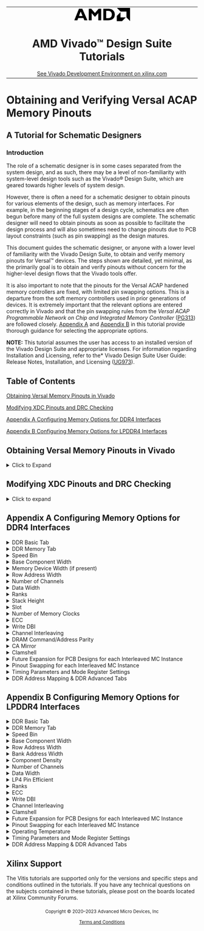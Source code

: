 ﻿<table class="sphinxhide" width="100%">
 <tr width="100%">
    <td align="center"><img src="https://raw.githubusercontent.com/Xilinx/Image-Collateral/main/xilinx-logo.png" width="30%"/><h1>AMD Vivado™ Design Suite Tutorials</h1>
    <a href="https://www.xilinx.com/products/design-tools/vivado.html">See Vivado Development Environment on xilinx.com</br></a>
    </td>
 </tr>
</table>

# Obtaining and Verifying Versal ACAP Memory Pinouts

## A Tutorial for Schematic Designers

###  Introduction

The role of a schematic designer is in some cases separated from the system design, and as such, there may be a level of non-familiarity with system-level design tools such as the Vivado&reg; Design Suite, which are geared towards higher levels of system design.<p>
However, there is often a need for a schematic designer to obtain pinouts for various elements of the design, such as memory interfaces.    For example, in the beginning stages of a design cycle, schematics are often begun before many of the full system designs are complete.   The schematic designer will need to obtain pinouts as soon as possible to facilitate the design process and will also sometimes need to change pinouts due to PCB layout constraints (such as pin swapping) as the design matures.<p>
This document guides the schematic designer, or anyone with a lower level of familiarity with the Vivado Design Suite, to obtain and verify memory pinouts for Versal&trade; devices.    The steps shown are detailed, yet minimal, as the primarily goal is to obtain and verify pinouts without concern for the higher-level design flows that the Vivado tools offer.<p>
It is also important to note that the pinouts for the Versal ACAP hardened memory controllers are fixed, with limited pin swapping options.   This is a departure from the soft memory controllers used in prior generations of devices.   It is extremely important that the relevant options are entered correctly in Vivado and that the pin swapping rules from the *Versal ACAP Programmable Network on Chip and Integrated Memory Controller* ([PG313](https://www.xilinx.com/cgi-bin/docs/ipdoc?c=axi_noc;v=latest;d=pg313-network-on-chip.pdf)) are followed closely. [Appendix A](#appendix-a-configuring-memory-options-for-ddr4-interfaces) and [Appendix B](#appendix-b-configuring-memory-options-for-lpddr4-interfaces) in this tutorial provide thorough guidance for selecting the appropriate options.<p>
**NOTE:**    This tutorial assumes the user has access to an installed version of the Vivado Design Suite and appropriate licenses. For information regarding Installation and Licensing, refer to the* Vivado Design Suite User Guide: Release Notes, Installation, and Licensing ([UG973](https://www.xilinx.com/cgi-bin/docs/rdoc?v=latest;t=vivado+install+guide)).

 ## Table of Contents

 [Obtaining Versal Memory Pinouts in Vivado](#obtaining-versal-memory-pinouts-in-vivado)

 [Modifying XDC Pinouts and DRC Checking](#modifying-xdc-pinouts-and-drc-checking)

 [Appendix A Configuring Memory Options for DDR4 Interfaces](#appendix-a-configuring-memory-options-for-ddr4-interfaces)

 [Appendix B Configuring Memory Options for LPDDR4 Interfaces](#appendix-b-configuring-memory-options-for-lpddr4-interfaces)

## Obtaining Versal Memory Pinouts in Vivado

<details>
  <summary> Click to Expand </summary>

This portion of the tutorial is geared towards the creation of one memory interface.   However, it is possible to add multiple memory interfaces in one project by repeating these steps for each desired interface.


1. Open the Vivado Design Suite.

2. Click **Create Project>**.

![Create Project](images/vivado_create_project.png)

3. At Create a New Vivado Project, click **Next>**.
![Create Project Next](images/create_new_vivado_project_next.png)

4. At Project Name, enter a project name and directory location, then click **Next>**.
![Project Name](images/project_name.png)

5. At Project Type, click **RTL Project** and **Do not specify sources at this time**, then click **Next>**.
![Project Type](images/project_type.png)

6. At Default Part, select the Xilinx device you will be creating the pinout for, then click **Next>**.
![Default Part](images/default_part.png)

7. At New Project Summary, click **Finish**.
![Project Summary](images/new_project_summary.png)

 After a few moments, the project will open in a new window.

8. Under Project Manager on the left, under IP INTEGRATOR, click **Create Block Design**.
![Create Block Design](images/create_block_design.png)

9. At the window that pops up, change the Design Name (if desired) and click **OK**.
![Change Design Name](images/change_design_name.png)

10. After a few moments a Diagram window will appear.   Click on the **+** sign to **add IP**.

 **NOTE:**  If creating multiple memory interfaces in one block diagram, the **+** sign might not appear if there are already items in the block diagram.   In those cases, right-click in an open area and select **Add IP**.
![Add IP](images/add_ip.png)

 A search window will appear with various IP items listed.

 ![IP Search](images/ip_search.png)

11. In the search field type `AXI_NOC` and hit **ENTER** (or double-click **AXI NoC**).
![Search AXI_NOC](images/search_axi_noc.png)

 After a few moments, the Diagram window will show a symbol for the AXI NoC.
![AXI_NOC Block](images/axi_noc_block.png)

12. Double-click the AXI NoC symbol. After a few moments, a Re-customize IP window will appear.
![Recustomize IP](images/recustomize_ip.png)

13. In the **General** tab, under AXI Interfaces select: 
-  **1** for Number of AXI Slave Interfaces
-  **0** for Number of AXI Master Interfaces
-  **1** for Number of AXI Clocks.


14. In the **General** tab, under Memory Controllers, select **Single Memory Controller** for Memory Controller.

  You will then notice four new tabs to the right of the QoS tab.
![QoS Tab](images/qos_tab.png)

15. In the **DDR Basic** tab, under Controller Selection, select the Controller Type. For this tutorial, you will use **DDR4 SDRAM**. (See [Appendix A](#appendix-a-configuring-memory-options-for-ddr4-interfaces) and [Appendix B](#appendix-b-configuring-memory-options-for-lpddr4-interfaces) for a complete guide to the memory tabs.)
![DDR Basic](images/ddr_basic.png)

16. In the **DDR Memory** tab,  select the particular characteristics of the desired interface, then click **OK**. (See [Appendix A](#appendix-a-configuring-memory-options-for-ddr4-interfaces) and [Appendix B](#appendix-b-configuring-memory-options-for-lpddr4-interfaces) for a complete guide to the memory tabs.)
![DDR Memory Tab](images/ddr_memory_tab.png)

 After a few moments, the Diagram window will reappear.
![Updated Diagram](images/updated_diagram.png)

17. In turn, click on each bus/pin segment and then click the **Make External** button.   This will create Input/Output ports for the memory signals.
![Make External](images/make_external.png)

 After creating external ports for each, the block should look as follows.
![Diagram with External](images/diagram_external.png)

18. Click the **Validate** button to run a quick check of the block.
![Validate 1](images/validate_1.png)

19. You will get the following pop up message. Click **Yes** to automatically assign the addresses.
![Validate 1](images/address_assign.png)

  There should now be no errors or critical warnings in the design.  
24. Click **OK**.
![No Errors](images/no_errors.png)

25. Click on the **Sources** tab.
![Sources Tab](images/sources_tab.png)

26. Double-click **Design Sources** to expose the .bd file for the design.
![Design Sources](images/design_sources.png
)
27. Right-click on the design source and select **Create HDL Wrapper**.
![Create HDL Wrapper](images/create_hdl_wrapper.png)

28. In the Create HDL Wrapper window that appears, click **Let Vivado manage wrapper and auto-update** and click **OK**.
![Vivado Manage](images/vivado_manage.png)

29. After the wrapper is created, under the Flow Navigator panel click **Open Elaborated Design**.
![Open Elaborated Design](images/open_elaborated_design.png)

30. In the Elaborate Design window that appears, click **OK**.
![Elaborate Design OK](images/elaborate_design_ok.png)

  The Open Elaborated Design step will take a few minutes to complete.   You will see a status window and various messages appear in the TCL console while it is working.

  **NOTE:**   You may see a message about a missing top-level design.   If so, hit **Cancel** and click **Open Elaborated Design** again.
![Status Window](images/status_window.png)

 After the Elaborated Design is opened, a Package floorplan will appear.
![Package Floorplan](images/package_floorplan.png)

31. Under the Tools menu, select **I/O Planning-Advanced I/O Planner**.
![Advanced IO Planner](images/advanced_io_planner.png)

 The Advanced I/O Planner window will appear.  This is where the I/O banks can be chosen for the memory interface.

32. Under IO Bank, click the three dots.
![IO Bank](images/io_bank.png)

 An IO Banks window will appear.

33. Click on the **DDRMC_X#Y#** tab that corresponds to the banks where the memory interface is desired (in this example, the DDRMC chosen will contain banks 700, 701, and 702).   After selection, click **OK**.
![IO Bank Unchosen](images/io_bank_unchosen.png)
![IO Bank Chosen](images/io_bank_chosen.png)

 The Advanced I/O Planner window will now show the selected banks.

34. Click **OK**.

 ![Advanced IO OK](images/advanced_io_ok.png)

35. To export the I/O Pin assignments to an XDC file, under the File menu, select **Export -> Export I/O Ports**.
![Export IO](images/export_io.png)

36. In the Export I/O Ports window, select **XDC**, alter the output name and location (if desired), and click **OK**.
![Export XDC](images/export_xdc.png)

  The XDC file will be created in the directory chosen.

37. An alternate way to save the XDC constraints is to click the **Save Constraints** button…
![Save Constraints](images/save_constraints.png)

  …and then choose a filename and click **OK**.

 ![Save Constraints File](images/save_constraints_file.png)

</details>

## Modifying XDC Pinouts and DRC Checking

<details>
  <summary>Click to expand</summary>

Many times, it is necessary to swap certain pin locations (such as dq bits and/or bytes), and when this is done, the new pinout must be verified in the Vivado tools to make sure it adheres to the pinout rules (as specified in the Pinout Rules section in *Versal ACAP Programmable Network on Chip and Integrated Memory Controller* ([PG313](https://www.xilinx.com/cgi-bin/docs/ipdoc?c=axi_noc;v=latest;d=pg313-network-on-chip.pdf))).
The following steps illustrate how to run a DRC on a modified pinout.
Manually edit the .xdc file to reflect the pin location changes.    The following example shows an original .xdc file portion and one that has been modified to reflect bits swap within a byte:
![XDC Original](images/xdc_original.png)
![XDC Modified](images/xdc_modified.png)

The modified .xdc file must be added to the Vivado tools.

1. In the Sources tab, click on the **Constraints** entry.

 ![Sources Constraints](images/sources_constraints.png)

 The Constraints tab will open and appear as follows:

 ![Constraint Tab Open](images/constraint_tab_open.png)

 **NOTE:**   If there is already a constraint file present, then it is recommended to remove it.    Right-click on the constraint file and select **Remove File from Project**, then click **OK**.

 ![Remove File](images/remove_file.png)

  The updated constraint file can be added to the project by clicking the Add Sources tab in the Flow Navigator.

 ![Add Sources](images/add_sources.png)

2. In the Add Sources window, select **Add or create constraints** and click **Next>**.
![Add Constraints](images/add_constraints.png)

3. In the following window, click **Add Files**.
![Add Files](images/add_files.png)

4. Navigate to the modified .xdc file, select it, and click **OK**.
![Navigate XDC](images/navigate_xdc.png)

5. Click **Finish** in the Add Sources window.
![Finish Add Sources](images/finish_add_sources.png)

  A message will appear saying “Elaborated Design is out-of-date.  Constraints were modified.”

6. Click **Reload**.

 ![Out of Date](images/out_of_date.png)

7. If a message appears asking about unsaved changes, click **OK** to reload.
![Reload Elaborated](images/reload_elaborated.png)

8. After the new constraints are loaded, click **Report DRC** under the **RTL ANALYSIS** tab within the Flow Navigator.

 ![Report DRC](images/report_drc.png)

9. In the Report DRC window, keep all the default items checked and click **OK**.
![Report DRC OK](images/report_drc_ok.png)

  If the DRC completes with no errors, a window indicating such will appear.

 ![No Violations](images/no_violations.png)

 If there are errors, they will be shown, and the appropriate modifications must be made to correct them.
![DRC Errors](images/drc_errors.png)
After the corrections have been made and are reflected in the .xdc file, repeat all the steps from the beginning of this section ([Modifying XDC Pinouts and DRC Checking](#modifying-xdc-pinouts-and-drc-checking)) with the modified .xdc file.

</details>

## Appendix A Configuring Memory Options for DDR4 Interfaces

<details>
  <summary>DDR Basic Tab</summary>
The primary items of concern in this tab are the **Controller Type** and **Memory Clock period (ps)** selections.    The Memory Clock period should be the period of the intended clock speed of the interface.    For example, a 3200 Mb/s interface has a clock frequency of 1600 MHz and a period of 625 ps. It is important to specify the correct memory clock period as this will affect some of the available and legal options in the DDR Memory tab. If the period is unknown at the time the pinout needs to be generated, assume **625** for the memory clock period.

![DDR4 Basic](images/ddr4_basic.png)
</details>

<details>
  <summary>DDR Memory Tab</summary>

### Device Type
Select between discreet memory components or DIMMs.
![DDR4 Memory Type](images/ddr4_memory_type.png)
</details>

<details>
  <summary>Speed Bin</summary>
The memory pinouts do not depend on the memory speed.   For the sake of consistency, however, it is recommended to choose any **DDR4-3200** option.   If a 3D-Silicon (3DS) device will be used, be sure to choose a device from the list with **3DS**, for example **DDR4-3200AA-3DS4A**.

![DDR4 Speed Bin](images/ddr4_memory_speed_bin.png)


### For 3D-Silicon (3DS):
![DDR4 Speed Bin 3DS](images/ddr4_memory_speed_bin_3ds.png)
</details>

<details>
  <summary>Base Component Width</summary>
Choose the data width for the selected memory device type.   The selection should represent the data width for each individual device on the component package or DIMM module.

![DDR4 Base Width](images/ddr4_memory_base_width.png)
</details>

<details>
  <summary>Memory Device Width (if present)</summary>
The data width of the full package.   This will match the Base Component Width for single-die devices and be double the Base Component Width for dual-die devices.

![DDR4 Memory Width](images/ddr4_memory_memory_width.png)
</details>

<details>
  <summary>Row Address Width</summary>
This is the number of address pins on each device.

![DDR4 Address Width](images/ddr4_memory_address_width.png)
</details>

<details>
  <summary>Number of Channels</summary>
This will always be **Single** for DIMM interfaces.   Some component interfaces, however, can be dual.

![DDR4 Number of Channels](images/ddr4_memory_channels.png)
</details>

<details>
  <summary>Data Width</summary>
For single-channel interfaces, this will be the total number of data bits in the interface.   For dual-channel interfaces, this will be one half of the total number of bits in the interface.

![DDR4 Data Width](images/ddr4_memory_data_width.png)
</details>

<details>
  <summary>Ranks</summary>
Choose the number of ranks in the interface.   This will be **1** for component interfaces and can be as high as **4** for DIMM interfaces.

![DDR4 Ranks](images/ddr4_memory_ranks.png)
</details>

<details>
  <summary>Stack Height</summary>
If a 3D-Silicon (3DS) device was chosen in the Speed Bin menu, the number of dies on the package can be specified here.

![DDR4 Stack Height](images/ddr4_memory_stack_height.png)
</details>

<details>
  <summary>Slot</summary>
This is the total number of physical slots in the interface.   This will be **Single** for all component interfaces and **Single** or **Dual** for DIMM interfaces.

![DDR4 Slot](images/ddr4_memory_slot.png)
</details>

<details>
  <summary>Number of Memory Clocks</summary>

This will automatically be selected depending on the memory interface configuration.   For most configurations, the number of memory clocks will be **1**.    The specific rules for the number of memory clocks is explained in the Configure the NoC IPs section, item 6: Number of Memory Clocks in *Versal ACAP Programmable Network on Chip and Integrated Memory Controller* 
([PG313](https://www.xilinx.com/cgi-bin/docs/ipdoc?c=axi_noc;v=latest;d=pg313-network-on-chip.pdf)).

![DDR4 Memory Clocks](images/ddr4_memory_memory_clocks.png)
</details>

<details>
  <summary>ECC</summary>

This will automatically be selected depending on the configuration options.   This will be unchecked if the number of components in the interface is an even number, and will be checked if the number of components is odd.
![DDR4 ECC](images/ddr4_memory_ecc.png)
</details>

<details>
  <summary>Write DBI</summary>
Select the Data Mask (DM) and Data Bus Inversion (DBI) options.   For purposes of pinouts, AC DBI is the same as DC DBI.   AC and DC DBI refers to the rules for inverting the data bits.  In addition, checking or unchecking the **Read DBI** checkbox will not affect the pinouts.

![DDR4 Write DBI](images/ddr4_memory_write_dbi.png)
</details>

<details>
  <summary>Channel Interleaving</summary>
This option affects only the internal operation of the controller and does not change the pinouts.   It is only selectable in dual-channel interfaces.

![DDR4 Channel Interleaving](images/ddr4_memory_interleaving.png)
</details>

<details>
  <summary>DRAM Command/Address Parity</summary>
Check to utilize the parity feature in the memory controller.    The parity pin *par* will only be present in the pinout if this box is selected.

![DDR4 Parity](images/ddr4_memory_parity.png)
</details>

<details>
  <summary>CA Mirror</summary>
This will be automatically selected based on the interface configuration, and only applies to multi-rank DIMM interfaces.

![DDR4 CA Mirror](images/ddr4_memory_ca_mirror.png)
</details>

<details>
  <summary>Clamshell</summary>
This option will instruct the memory controller to re-map certain address signals internally and does not affect the pinout.    It only applies to single-rank, component interfaces.

![DDR4 Clamshell](images/ddr4_memory_clamshell.png)
</details>

<details>
  <summary> Future Expansion for PCB Designs for each Interleaved MC Instance</summary>

The options presented here are slightly different depending on the current and future expansion plans for the memory interface.   Selecting **Optimum** will provide the standard pinout for the interface and only include the necessary pins.    Other options can add extra pins to the interface so that they can be routed on the PCB and used at a later time depending on the memory devices used.     A full explanation of these options can be found in the Design Generation Flow section in *Versal ACAP Programmable Network on Chip and Integrated Memory Controller* 
([PG313](https://www.xilinx.com/cgi-bin/docs/ipdoc?c=axi_noc;v=latest;d=pg313-network-on-chip.pdf)).

![DDR4 Future Expansion](images/ddr4_memory_future_expansion.png)
</details>

<details>
  <summary>Pinout Swapping for each Interleaved MC Instance</summary>
  
The pins in the interface can be reversed in the triplet of banks depending on PCB layout needs and also to account for *shadowed* banks in the chosen device.     A full explanation of this option can be found in the Design Generation Flow and Pinout Rules sections in *Versal ACAP Programmable Network on Chip and Integrated Memory Controller* ([PG313](https://www.xilinx.com/cgi-bin/docs/ipdoc?c=axi_noc;v=latest;d=pg313-network-on-chip.pdf)).

![DDR4 Pinout Swapping](images/ddr4_memory_pinout_swap.png)
</details>

<details>
  <summary>Timing Parameters and Mode Register Settings</summary>
It is recommended to not change the entries in these fields as they will not affect the pinout.

![DDR4 Timing](images/ddr4_memory_timing.png)
</details>

<details>
  <summary>DDR Address Mapping & DDR Advanced Tabs</summary>
Do not change any entries in these tabs as they do not affect the memory pinouts.
</details>

## Appendix B Configuring Memory Options for LPDDR4 Interfaces

<details>
  <summary>DDR Basic Tab</summary>
The primary items of concern in this tab are the **Controller Type** and **Memory Clock period (ps)** selections.    The Memory Clock period should be the period of the intended clock speed of the interface.    For example, a 3733 Mb/s interface has a clock frequency of 1866.5 MHz and a period of 536 ps. It is important to specify the correct memory clock period as this will affect some of the available and legal options in the DDR Memory tab.    If the period is unknown at the time the pinout needs to be generated, assume **536** for the memory clock period.

![LPDDR4 Basic](images/lpddr4_basic.png)
</details>

<details>
  <summary>DDR Memory Tab</summary>

## Device Type
There is only one type of device for LPDDR4 devices, so this selection will be automatically selected as **Components**.
![LPDDR4 Memory Type](images/lpddr4_memory_type.png)
</details>

<details>
  <summary>Speed Bin</summary>

The memory pinouts do not depend on the memory speed.   For the sake of consistency, however, it is recommended to choose either **LPDDR4-3733** or **LPDDR4X-3733**.    There are no pinout differences between LPDDR4 and LPDDR4X.
![LPDDR4 Speed Bin](images/lpddr4_memory_speed_bin.png)
</details>

<details>
  <summary>Base Component Width</summary>

As of Vivado Design Suite 2020.2, only x32 devices are supported, so **x32** is the only option.   LPDDR4 x32 devices are comprised of two independent 16-bit channels per device.
![LPDDR4 Base Width](images/lpddr4_memory_base_width.png)
</details>

<details>
  <summary>Row Address Width</summary>

This number is used by the memory controller and does not affect the pinout, so any value can be used.
![LPDDR4 Row Address Width](images/lpddr4_memory_address_width.png)
</details>

<details>
  <summary>Bank Address Width</summary>

This value is calculated automatically and does not affect the pinout.
![LPDDR4 Bank Address Width](images/lpddr4_memory_bank_address_width.png)
</details>

<details>
  <summary>Component Density</summary>

This number is used by the memory controller and does not affect the pinout, so any value can be used.
![LPDDR4 Density](images/lpddr4_memory_density.png)
</details>

<details>
  <summary>Number of Channels</summary>

Single channels are comprised of x32 bits across one device (two x16 channels).   Dual channels are comprised of two independent single-channel interfaces across two devices (four total x16 channels).
![LPDDR4 Number of Channels](images/lpddr4_memory_channels.png)    
</details>

<details>
  <summary>Data Width</summary>

For single-channel designs, this is the total number of bits in the interface.   An interface can have 16 bits (one channel), 32 bits (two channels), and 48 bits (two channels in one device and 16 bits as ECC in another device.    Dual-channel designs can be either 16 bits each or 32 bits each.
![LPDDR4 data Width](images/lpddr4_memory_data_width.png)    
</details>

<details>
  <summary>LP4 Pin Efficient</summary>

Dual-channel LPDDR4 interfaces can share certain address buses between devices, reducing the overall pin count.    Select **true** to share pins or **false** to keep all channels completely independent.
![LPDDR4 Pin Efficient](images/lpddr4_memory_pin_efficient.png)    
</details>

<details>
  <summary>Ranks</summary>

Single Die Package (SDP) devices will allow for one rank, while two ranks can be supported for Dual Die Package (DDP) devices.
![LPDDR4 Ranks](images/lpddr4_memory_ranks.png)    
</details>

<details>
  <summary>ECC</summary>

When selectable, a channel can be utilized as an ECC channel.   Selecting **ECC** will reduce the amount of available memory to access, but it will not change the pinout.
![LPDDR4 ECC](images/lpddr4_memory_ecc.png)  
</details>

<details>
  <summary>Write DBI</summary>

Select the Data Mask (DM) and Data Bus Inversion (DBI) options.   For purposes of pinouts, AC DBI is the same as DC DBI.   AC and DC DBI refers to the rules for inverting the data bits.  In addition, checking or unchecking the **Read DBI** checkbox will not affect the pinouts.
![LPDDR4 Write DBI](images/lpddr4_memory_write_dbi.png)  
</details>

<details>
  <summary>Channel Interleaving</summary>

This option affects only the internal operation of the controller and does not change the pinouts.   It is only selectable in dual-channel interfaces.
![LPDDR4 Channel Interleaving](images/lpddr4_memory_interleaving.png)  
</details>

<details>
  <summary>Clamshell</summary>

This will always be greyed out and not selectable for LPDDR4 interfaces.
![LPDDR4 Clamshell](images/lpddr4_memory_clamshell.png)  
</details>

<details>
  <summary>Future Expansion for PCB Designs for each Interleaved MC Instance</summary>

The options presented here are slightly different depending on the current and future expansion plans for the memory interface.   Selecting **Optimum** will provide the standard pinout for the interface and only include the necessary pins.    Other options can add extra pins to the interface so that they can be routed on the PCB and used at a later time depending on the devices used.
A full explanation of these options can be found in the Design Generation Flow section in *Versal ACAP Programmable Network on Chip and Integrated Memory Controller* 
([PG313](https://www.xilinx.com/cgi-bin/docs/ipdoc?c=axi_noc;v=latest;d=pg313-network-on-chip.pdf)).
![LPDDR4 Future Expansion](images/lpddr4_memory_future_expansion.png)  
</details>

<details>
  <summary>Pinout Swapping for each Interleaved MC Instance</summary>

The pins in the interface can be reversed in the triplet of banks depending on PCB layout needs and also to account for *shadowed* banks in the chosen device.     A full explanation of is option can be found in the Design Generation Flow and Pinout Rules sections in *Versal ACAP Programmable Network on Chip and Integrated Memory Controller* ([PG313](https://www.xilinx.com/cgi-bin/docs/ipdoc?c=axi_noc;v=latest;d=pg313-network-on-chip.pdf)).
![LPDDR4 Pinout Swapping](images/lpddr4_memory_pinout_swap.png)  
</details>

<details>
  <summary>Operating Temperature</summary>

This option does not affect the pinout.
![LPDDR4 Operating Temperature](images/lpddr4_memory_temperature.png)  
</details>

<details>
  <summary>Timing Parameters and Mode Register Settings</summary>

It is recommended to not change the entries in these fields as they will not affect the pinout.
![LPDDR4 Timing](images/lpddr4_memory_timing.png)  
</details>

<details>
  <summary>DDR Address Mapping & DDR Advanced Tabs</summary>

Do not change any entries in these tabs as they do not affect the memory pinouts.
</details>

## Xilinx Support
The Vitis tutorials are supported only for the versions and specific steps and conditions outlined in the tutorials.  If you have any technical questions on the subjects contained in these tutorials, please post on the boards located at Xilinx Community Forums.


<p class="sphinxhide" align="center"><sub>Copyright © 2020–2023 Advanced Micro Devices, Inc</sub></p>

<p class="sphinxhide" align="center"><sup><a href="https://www.amd.com/en/corporate/copyright">Terms and Conditions</a></sup></p>
